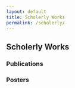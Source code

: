 ```yaml
---
layout: default
title: Scholerly Works
permalink: /scholerly/
---
```

## Scholerly Works
### Publications
### Posters
